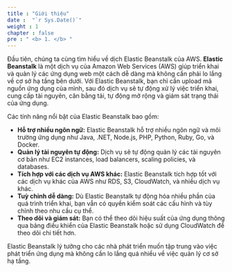 ```yaml
---
title : "Giới thiệu"
date :  "`r Sys.Date()`" 
weight : 1 
chapter : false
pre : " <b> 1. </b> "
---
```

Đầu tiên, chúng ta cùng tìm hiểu về dịch Elastic Beanstalk của AWS.
**Elastic Beanstalk** là một dịch vụ của Amazon Web Services (AWS) giúp triển khai và quản lý các ứng dụng web một cách dễ dàng mà không cần phải lo lắng về cơ sở hạ tầng bên dưới. Với Elastic Beanstalk, bạn chỉ cần upload mã nguồn ứng dụng của mình, sau đó dịch vụ sẽ tự động xử lý việc triển khai, cung cấp tài nguyên, cân bằng tải, tự động mở rộng và giám sát trạng thái của ứng dụng. 

Các tính năng nổi bật của Elastic Beanstalk bao gồm:

- **Hỗ trợ nhiều ngôn ngữ:** Elastic Beanstalk hỗ trợ nhiều ngôn ngữ và môi trường ứng dụng như Java, .NET, Node.js, PHP, Python, Ruby, Go, và Docker.
- **Quản lý tài nguyên tự động:** Dịch vụ sẽ tự động quản lý các tài nguyên cơ bản như EC2 instances, load balancers, scaling policies, và databases.
- **Tích hợp với các dịch vụ AWS khác:** Elastic Beanstalk tích hợp tốt với các dịch vụ khác của AWS như RDS, S3, CloudWatch, và nhiều dịch vụ khác.
- **Tuỳ chỉnh dễ dàng:** Dù Elastic Beanstalk tự động hóa nhiều phần của quá trình triển khai, bạn vẫn có quyền kiểm soát các cấu hình và tùy chỉnh theo nhu cầu cụ thể.
- **Theo dõi và giám sát:** Bạn có thể theo dõi hiệu suất của ứng dụng thông qua bảng điều khiển của Elastic Beanstalk hoặc sử dụng CloudWatch để theo dõi chi tiết hơn.

Elastic Beanstalk lý tưởng cho các nhà phát triển muốn tập trung vào việc phát triển ứng dụng mà không cần lo lắng quá nhiều về việc quản lý cơ sở hạ tầng.